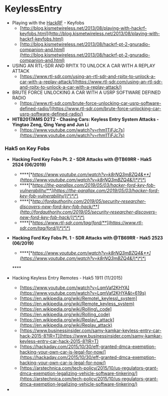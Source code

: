 # KeylessEntry

* Playing with the [HackRF](HackRF) - Keyfobs
  * [http://blog.kismetwireless.net/2013/08/playing-with-hackrf-keyfobs.html](http://blog.kismetwireless.net/2013/08/playing-with-hackrf-keyfobs.html)
  * [http://blog.kismetwireless.net/2013/08/hackrf-pt-2-gnuradio-companion-and.html](http://blog.kismetwireless.net/2013/08/hackrf-pt-2-gnuradio-companion-and.html)
* USING AN RTL-SDR AND RPITX TO UNLOCK A CAR WITH A REPLAY ATTACK
  * [https://www.rtl-sdr.com/using-an-rtl-sdr-and-rpitx-to-unlock-a-car-with-a-replay-attack/](https://www.rtl-sdr.com/using-an-rtl-sdr-and-rpitx-to-unlock-a-car-with-a-replay-attack/)
* BRUTE FORCE UNLOCKING A CAR WITH A USRP SOFTWARE DEFINED RADIO
  * [https://www.rtl-sdr.com/brute-force-unlocking-car-usrp-software-defined-radio/](https://www.rtl-sdr.com/brute-force-unlocking-car-usrp-software-defined-radio/)
* **HITB2017AMS D2T2 - Chasing Cars: Keyless Entry System Attacks - Yingtao Zeng, Qing Yang and Jun Li**
  * [https://www.youtube.com/watch?v=rhm1TiFJc7s](https://www.youtube.com/watch?v=rhm1TiFJc7s)

### Hak5 on Key Fobs

* **Hacking Ford Key Fobs Pt. 2 - SDR Attacks with @TB69RR - Hak5 2524 \(06/2019\)**
  * \*\*\*\*[**https://www.youtube.com/watch?v=k8rNQ3mBZQ4&**](https://www.youtube.com/watch?v=k8rNQ3mBZQ4&)\*\*\*\*
  * \*\*\*\*[**https://the-parallax.com/2019/05/03/hacker-ford-key-fob-vulnerability/**](https://the-parallax.com/2019/05/03/hacker-ford-key-fob-vulnerability/)\*\*\*\*
  * \*\*\*\*[**http://fordauthority.com/2019/05/security-researcher-discovers-new-ford-key-fob-hack/**](http://fordauthority.com/2019/05/security-researcher-discovers-new-ford-key-fob-hack/)\*\*\*\*
  * \*\*\*\*[**https://www.rtl-sdr.com/tag/ford/**](https://www.rtl-sdr.com/tag/ford/)\*\*\*\*
* **Hacking Ford Key Fobs Pt. 1 - SDR Attacks with @TB69RR - Hak5 2523 \(06/2019\)**

  * \*\*\*\*[**https://www.youtube.com/watch?v=k8rNQ3mBZQ4&**](https://www.youtube.com/watch?v=k8rNQ3mBZQ4&)\*\*\*\*

  \*\*\*\*

* Hacking Keyless Entry Remotes - Hak5 1911 \(11/2015\)
  * [https://www.youtube.com/watch?v=LqmVaf2KHYA](https://www.youtube.com/watch?v=LqmVaf2KHYA&t=619s)
  * [https://en.wikipedia.org/wiki/Remote\_keyless\_system](https://en.wikipedia.org/wiki/Remote_keyless_system)
  * [https://en.wikipedia.org/wiki/Rolling\_code](https://en.wikipedia.org/wiki/Rolling_code)
  * [https://en.wikipedia.org/wiki/Replay\_attack](https://en.wikipedia.org/wiki/Replay_attack)
  * [https://www.businessinsider.com/samy-kamkar-keyless-entry-car-hack-2015-8?IR=T](https://www.businessinsider.com/samy-kamkar-keyless-entry-car-hack-2015-8?IR=T)
  * [https://hackaday.com/2015/10/30/eff-granted-dmca-exemption-hacking-your-own-car-is-legal-for-now/](https://hackaday.com/2015/10/30/eff-granted-dmca-exemption-hacking-your-own-car-is-legal-for-now/)
  * [https://arstechnica.com/tech-policy/2015/10/us-regulators-grant-dmca-exemption-legalizing-vehicle-software-tinkering/](https://arstechnica.com/tech-policy/2015/10/us-regulators-grant-dmca-exemption-legalizing-vehicle-software-tinkering/)





* 
